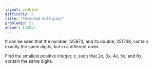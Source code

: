 ```yaml
---
layout: problem
difficulty: 5
title: "Permuted multiples"
problemId: 52
answer: 142857
---
```

It can be seen that the number, 125874, and its double, 251748, contain exactly the same digits, but in a different order.

Find the smallest positive integer, *x*, such that 2*x*, 3*x*, 4*x*, 5*x*, and 6*x*, contain the same digits.